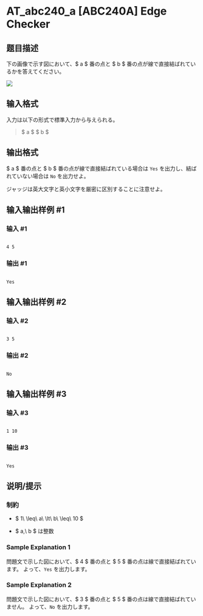 # AT_abc240_a [ABC240A] Edge Checker

## 题目描述

[problemUrl]: https://atcoder.jp/contests/abc240/tasks/abc240_a

下の画像で示す図において、$ a $ 番の点と $ b $ 番の点が線で直接結ばれているかを答えてください。

![](https://cdn.luogu.com.cn/upload/vjudge_pic/AT_abc240_a/f5adeb25247ba30397bc0cea3bcc56cd667df4d2.png)

## 输入格式

入力は以下の形式で標準入力から与えられる。

> $ a $ $ b $

## 输出格式

$ a $ 番の点と $ b $ 番の点が線で直接結ばれている場合は `Yes` を出力し、結ばれていない場合は `No` を出力せよ。  
 ジャッジは英大文字と英小文字を厳密に区別することに注意せよ。

## 输入输出样例 #1

### 输入 #1

```
4 5
```

### 输出 #1

```
Yes
```

## 输入输出样例 #2

### 输入 #2

```
3 5
```

### 输出 #2

```
No
```

## 输入输出样例 #3

### 输入 #3

```
1 10
```

### 输出 #3

```
Yes
```

## 说明/提示

### 制約

- $ 1\ \leq\ a\ \lt\ b\ \leq\ 10 $
- $ a,\ b $ は整数

### Sample Explanation 1

問題文で示した図において、$ 4 $ 番の点と $ 5 $ 番の点は線で直接結ばれています。 よって、`Yes` を出力します。

### Sample Explanation 2

問題文で示した図において、$ 3 $ 番の点と $ 5 $ 番の点は線で直接結ばれていません。 よって、`No` を出力します。
